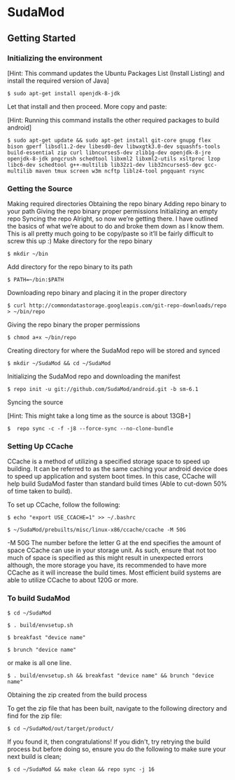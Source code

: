 SudaMod
===========

Getting Started
---------------

### Initializing the environment

[Hint: This command updates the Ubuntu Packages List (Install Listing) and install the required version of Java]

    $ sudo apt-get install openjdk-8-jdk

Let that install and then proceed. More copy and paste:

[Hint: Running this command installs the other required packages to build android]

    $ sudo apt-get update && sudo apt-get install git-core gnupg flex bison gperf libsdl1.2-dev libesd0-dev libwxgtk3.0-dev squashfs-tools build-essential zip curl libncurses5-dev zlib1g-dev openjdk-8-jre openjdk-8-jdk pngcrush schedtool libxml2 libxml2-utils xsltproc lzop libc6-dev schedtool g++-multilib lib32z1-dev lib32ncurses5-dev gcc-multilib maven tmux screen w3m ncftp liblz4-tool pngquant rsync

### Getting the Source

Making required directories
Obtaining the repo binary
Adding repo binary to your path
Giving the repo binary proper permissions
Initializing an empty repo
Syncing the repo
Alright, so now we’re getting there. I have outlined the basics of what we’re about to do and broke them down as I know them. This is all pretty much going to be copy/paste so it’ll be fairly difficult to screw this up :) Make directory for the repo binary

    $ mkdir ~/bin

Add directory for the repo binary to its path

    $ PATH=~/bin:$PATH

Downloading repo binary and placing it in the proper directory

    $ curl http://commondatastorage.googleapis.com/git-repo-downloads/repo > ~/bin/repo

Giving the repo binary the proper permissions

    $ chmod a+x ~/bin/repo

Creating directory for where the SudaMod repo will be stored and synced

    $ mkdir ~/SudaMod && cd ~/SudaMod

Initializing the SudaMod repo and downloading the manifest

    $ repo init -u git://github.com/SudaMod/android.git -b sm-6.1

Syncing the source

[Hint: This might take a long time as the source is about 13GB+]

    $  repo sync -c -f -j8 --force-sync --no-clone-bundle



### Setting Up CCache

CCache is a method of utilizing a specified storage space to speed up building. It can be referred to as the same caching your android device does to speed up application and system boot times. In this case, CCache will help build SudaMod faster than standard build times (Able to cut-down 50% of time taken to build).

To set up CCache, follow the following:

    $ echo "export USE_CCACHE=1" >> ~/.bashrc

    $ ~/SudaMod/prebuilts/misc/linux-x86/ccache/ccache -M 50G

-M 50G The number before the letter G at the end specifies the amount of space CCache can use in your storage unit. As such, ensure that not too much of space is specified as this might result in unexpected errors although, the more storage you have, its recommended to have more CCache as it will increase the build times. Most efficient build systems are able to utilize CCache to about 120G or more.

### To build SudaMod

    $ cd ~/SudaMod

    $ . build/envsetup.sh

    $ breakfast "device name"

    $ brunch "device name"

or make is all one line.

    $ . build/envsetup.sh && breakfast "device name" && brunch "device name"

Obtaining the zip created from the build process

To get the zip file that has been built, navigate to the following directory and find for the zip file:

    $ cd ~/SudaMod/out/target/product/

If you found it, then congratulations! If you didn't, try retrying the build process but before doing so, ensure you do the following to make sure your next build is clean;

    $ cd ~/SudaMod && make clean && repo sync -j 16
